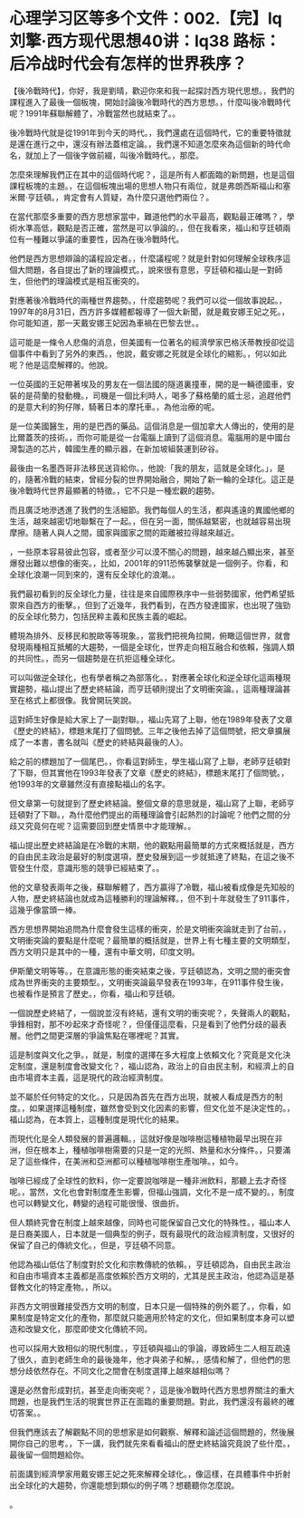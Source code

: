 # 心理学习区等多个文件：002.【完】lq刘擎·西方现代思想40讲：lq38 路标：后冷战时代会有怎样的世界秩序？

【後冷戰時代】，你好，我是劉晴，歡迎你來和我一起探討西方現代思想。，我們的課程進入了最後一個板塊，開始討論後冷戰時代的西方思想。，什麼叫後冷戰時代呢？1991年蘇聯解體了，冷戰當然也就結束了。。

後冷戰時代就是從1991年到今天的時代。，我們還處在這個時代，它的重要特徵就是還在進行之中，還沒有辦法蓋棺定論。，我們還不知道怎麼來為這個新的時代命名，就加上了一個後字做前綴，叫後冷戰時代。，那麼。

怎麼來理解我們正在其中的這個時代呢？，這是所有人都面臨的新問題，也是這個課程板塊的主題。，在這個板塊出場的思想人物只有兩位，就是弗朗西斯福山和塞米爾·亨廷頓。，肯定會有人質疑，為什麼只選他們兩位？。

在當代那麼多重要的西方思想家當中，難道他們的水平最高，觀點最正確嗎？，學術水準高低，觀點是否正確，當然是可以爭論的。，但在我看來，福山和亨廷頓兩位有一種難以爭議的重要性，因為在後冷戰時代。

他們是西方思想辯論的議程設定者。，什麼議程呢？就是針對如何理解全球秩序這個大問題，各自提出了新的理論模式。，說來很有意思，亨廷頓和福山是一對師生，但他們的理論模式是相互衝突的。

對應著後冷戰時代的兩種世界趨勢。，什麼趨勢呢？我們可以從一個故事說起。，1997年的8月31日，西方許多媒體都報導了一個大新聞，就是戴安娜王妃之死。，你可能知道，那一天戴安娜王妃因為車禍在巴黎去世。。

這可能是一條令人悲傷的消息，但美國有一位著名的經濟學家巴格沃蒂教授卻從這個事件中看到了另外的東西。，他說，戴安娜之死就是全球化的縮影。，何以如此呢？他是這麼解釋的。他說。

一位英國的王妃帶著埃及的男友在一個法國的隧道裏撞車，開的是一輛德國車，安裝的是荷蘭的發動機。，司機是一個比利時人，喝多了蘇格蘭的威士忌，追趕他們的是意大利的狗仔隊，騎著日本的摩托車。，為他治療的呢。

是一位美國醫生，用的是巴西的藥品。這個消息是一個加拿大人傳出的，使用的是比爾蓋茨的技術。，而你可能是從一台電腦上讀到了這個消息。電腦用的是中國台灣製造的芯片，韓國生產的顯示器，在新加坡組裝運到矽谷。

最後由一名墨西哥非法移民送貨給你。，他說:「我的朋友，這就是全球化。」，是的，隨著冷戰的結束，曾經分裂的世界開始融合，開始了新一輪的全球化。這正是後冷戰時代世界最顯著的特徵。，它不只是一種宏觀的趨勢。

而且廣泛地滲透進了我們的生活細節。我們每個人的生活，都與遙遠的異國他鄉的生活，越來越密切地聯繫在了一起。，但在另一面，關係越緊密，也就越容易出現摩擦。隨著人與人之間，國家與國家之間的距離被拉得越來越近。

，一些原本容易彼此包容，或者至少可以漠不關心的問題，越來越凸顯出來，甚至爆發出難以想像的衝突。，比如，2001年的911恐怖襲擊就是一個例子。你看，和全球化浪潮一同到來的，還有反全球化的浪潮。。

我們最初看到的反全球化力量，往往是來自國際秩序中一些弱勢國家，他們希望抵禦來自西方的衝擊。，但到了近幾年，我們看到，在西方發達國家，也出現了強勁的反全球化勢力，包括民粹主義和民族主義的崛起。

體現為排外、反移民和脫歐等等現象。，當我們把視角拉開，俯瞰這個世界，就會發現兩種相互抵觸的大趨勢，一個是全球化，世界走向相互融合和依賴，強調人類的共同性。，而另一個趨勢是在抗拒這種全球化。

可以叫做逆全球化，也有學者稱之為部落化。，對應著全球化和逆全球化這兩種現實趨勢，福山提出了歷史終結論，而亨廷頓則提出了文明衝突論。，這兩種理論甚至在格式上都很像。我曾開玩笑說。

這對師生好像是給大家上了一副對聯。，福山先寫了上聯，他在1989年發表了文章《歷史的終結》，標題末尾打了個問號。三年之後他去掉了這個問號，把文章擴展成了一本書，書名就叫《歷史的終結與最後的人》。

給之前的標題加了一個尾巴。，你看這對師生，學生福山寫了上聯，老師亨廷頓對了下聯，但其實他在1993年發表了文章《歷史的終結》，標題末尾打了個問號。，他1993年的文章雖然沒有直接點福山的名字。

但文章第一句就提到了歷史終結論。整個文章的意思就是，福山寫了上聯，老師亨廷頓對了下聯。，為什麼他們提出的兩種理論會引起熱烈的討論呢？他們之間的分歧又究竟何在呢？這需要回到歷史情景中才能理解。。

福山提出歷史終結論是在冷戰的末期，他的觀點用最簡單的方式來概括就是，西方的自由民主政治是最好的制度選項，歷史發展到這一步就抵達了終點，在這之後不管發生什麼，意識形態的競爭已經結束了。。

他的文章發表兩年之後，蘇聯解體了，西方贏得了冷戰，福山被看成像是先知般的人物，歷史終結論也就成為這種勝利的理論解釋。，但不到十年就發生了911事件，這幾乎像當頭一棒。

西方思想界開始追問為什麼會發生這樣的衝突，於是文明衝突論就走到了台前。，文明衝突論的要點是什麼呢？最簡單的概括就是，世界上有七種主要的文明類型，西方文明只是其中的一種，還有中華文明，印度文明。

伊斯蘭文明等等。，在意識形態的衝突結束之後，亨廷頓認為，文明之間的衝突會成為世界衝突的主要類型。，文明衝突論最早發表在1993年，在911事件發生後，也被看作是預言了歷史。，你看，福山和亨廷頓。

一個說歷史終結了，一個說並沒有終結，還有文明的衝突呢？，失聲兩人的觀點，爭鋒相對，那不吵起來才奇怪呢？，但僅僅這麼看，只是看到了他們分歧的最表層。他們之間更深層的爭論焦點在哪裡呢？其實。

這是制度與文化之爭。，就是，制度的選擇在多大程度上依賴文化？究竟是文化決定制度，還是制度會改變文化？，福山認為，政治上的自由民主制，和經濟上的自由市場資本主義，這是現代的政治經濟制度。

並不屬於任何特定的文化。，只是因為首先在西方出現，就被人看成是西方的制度。，如果選擇這種制度，雖然會受到文化因素的影響，但文化並不是決定性的。，福山認為，在本質上，這種制度是現代化的結果。

而現代化是全人類發展的普遍邏輯。，這就好像是咖啡樹這種植物最早出現在非洲，但在根本上，種植咖啡樹需要的只是一定的光照、熱量和水分條件。，只要滿足了這些條件，在美洲和亞洲都可以種植咖啡樹生產咖啡。，如今。

咖啡已經成了全球性的飲料，你一定要說咖啡是一種非洲飲料，那聽上去才奇怪呢。，當然，文化也會對制度產生影響，但福山強調，文化不是一成不變的。，制度也可以轉變文化，轉變的過程可能很慢、很曲折。

但人類終究會在制度上越來越像，同時也可能保留自己文化的特殊性。，福山本人是日裔美國人，日本就是一個典型的例子，既有最現代的政治經濟制度，又很好的保留了自己的傳統文化。，但是，亨廷頓不同意。

他認為福山低估了制度對於文化和宗教傳統的依賴。，亨廷頓認為，自由民主政治和自由市場資本主義都是高度依賴於西方文明的，尤其是民主政治，他認為這是基督教文化的特定產物。，所以。

非西方文明很難接受西方文明的制度，日本只是一個特殊的例外罷了。，你看，如果制度是特定文化的產物，那麼就只能適用於特定的文化，但如果制度本身可以塑造和改變文化，那麼即使文化傳統不同。

也可以採用大致相似的現代制度。，亨廷頓與福山的爭論，導致師生二人相互疏遠了很久，直到老師生命的最後幾年，他才與弟子和解。，感情和解了，但他們的思想分歧依然存在。不同文化之間會在制度選擇上越來越相似嗎？

還是必然會形成對抗，甚至走向衝突呢？，這是後冷戰時代西方思想界關注的重大問題，也是我們生活的現實世界正在面臨的重要問題。對此，我們還沒有最終的確切答案。。

但我們應該去了解觀點不同的思想家是如何觀察、解釋和論述這個問題的，然後展開你自己的思考。，下一講，我們就先來看看福山的歷史終結論究竟說了些什麼。，最後留一個問題給你。

前面講到經濟學家用戴安娜王妃之死來解釋全球化。，像這樣，在具體事件中折射出全球化的大趨勢，你還能想到類似的例子嗎？想聽聽你怎麼說。

。